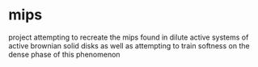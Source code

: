# mips
project attempting to recreate the mips found in dilute active systems of active brownian solid disks as well as attempting to train softness on the dense phase of this phenomenon
